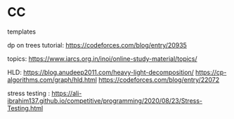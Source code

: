 # CC
templates


dp on trees tutorial:
https://codeforces.com/blog/entry/20935


topics:
https://www.iarcs.org.in/inoi/online-study-material/topics/


HLD:
https://blog.anudeep2011.com/heavy-light-decomposition/
https://cp-algorithms.com/graph/hld.html
https://codeforces.com/blog/entry/22072




stress testing : 
https://ali-ibrahim137.github.io/competitive/programming/2020/08/23/Stress-Testing.html
